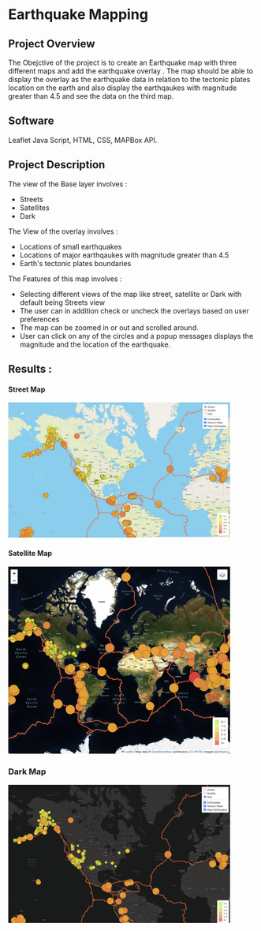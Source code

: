 # Earthquake Mapping

## Project Overview 
  
The Obejctive of the project is to create an Earthquake map with three different maps and add the earthquake overlay . The map should be able to display the overlay as the earthquake data in relation to the tectonic plates location on the earth and also display the earthqaukes with magnitude greater than 4.5 and see the data on the third map.

## Software 
  Leaflet Java Script, HTML, CSS, MAPBox API.

## Project Description

The view of the Base layer involves :
 - Streets
 - Satellites
 - Dark

 The View of the overlay involves :
 - Locations of small earthquakes
 - Locations of major earthqaukes with magnitude greater than 4.5
 - Earth's tectonic plates boundaries


 The Features of this map involves :
  - Selecting different views of the map like street, satellite or Dark with default being Streets view
  - The user can in addition check or uncheck the overlays based on user preferences
  - The map can be zoomed in or out and scrolled around.
  - User can click on any of the circles and a popup messages displays the magnitude and the location of the earthquake.

## Results :

#### Street Map
<img src="https://github.com/hsurisetti/Earthquake_Challenge/blob/main/Screenshots/streetsview.png" width=450/>

#### Satellite Map 
<img src="https://github.com/hsurisetti/Earthquake_Challenge/blob/main/Screenshots/satelliteView.png" width=450 />

### Dark Map
<img src="https://github.com/hsurisetti/Earthquake_Challenge/blob/main/Screenshots/DarkView.png" width=450 />



